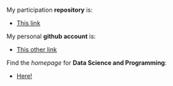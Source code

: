  My participation **repository** is:
 
 - [This link](https://github.com/ecmonson/DataSci-participation/)

 My personal **github account** is:
 
 - [This other link](https://github.com/ecmonson)

 Find the *homepage* for **Data Science and Programming**:
 
 - [Here!](https://wiernik-datasci.netlify.com/)

